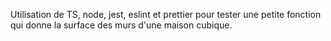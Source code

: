 Utilisation de TS, node, jest, eslint et prettier pour tester une petite fonction qui donne la surface des murs d'une maison cubique.